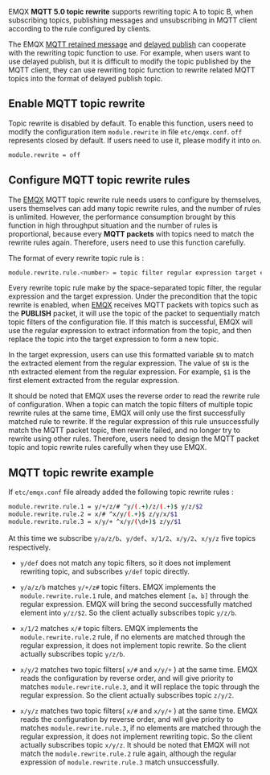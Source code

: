 EMQX **MQTT 5.0 topic rewrite** supports rewriting topic A to topic B,  when subscribing topics, publishing messages and unsubscribing in MQTT client according to the rule configured by clients.

The EMQX  [MQTT retained message](https://docs.emqx.io/broker/latest/en/advanced/retained.html) and  [delayed publish](https://docs.emqx.io/broker/latest/en/advanced/delay-publish.html) can cooperate with the rewriting topic function to use. For example, when users want to use delayed publish, but it is difficult to modify the topic published by the MQTT client, they can use rewriting topic function to rewrite related MQTT topics into the format of delayed publish topic. 

## Enable MQTT topic rewrite

Topic rewrite is disabled by default. To enable this function, users need to modify the configuration item  `module.rewrite`  in file `etc/emqx.conf`.  `off` represents closed by default. If users need to use it, please modify it into  `on`.

```bash
module.rewrite = off
```

## Configure MQTT topic rewrite rules

The [EMQX](https://www.emqx.com/en) MQTT topic rewrite rule needs users to configure by themselves, users themselves can add many topic rewrite rules, and the number of rules is unlimited. However, the performance consumption brought by this function in high throughput situation and the number of rules is proportional, because every **MQTT packets** with topics need to match the  rewrite rules again. Therefore, users need to use this function carefully. 

The format of every rewrite topic rule is :

```bash
module.rewrite.rule.<number> = topic filter regular expression target expression
```

Every rewrite topic rule make by the space-separated topic filter, the regular expression and the target expression. Under the precondition that the topic rewrite is enabled, when [EMQX](https://www.emqx.com/en) receives MQTT packets with topics such as the **PUBLISH** packet, it will use the topic of the packet to sequentially match topic filters of the configuration file. If this match is successful, EMQX will use the regular expression to extract information from the topic, and then replace the topic into the target expression to form a new topic.

In the target expression, users can use this formatted variable `$N` to match the extracted element from the regular expression. The value of `$N` is the nth extracted element from the regular expression. For example, `$1` is the first element extracted from the regular expression. 

It should be noted that EMQX uses the reverse order to read the rewrite rule of configuration. When a topic can match the topic filters of multiple topic rewrite rules at the same time, EMQX will only use the first successfully matched rule to rewrite. If the regular expression of this rule unsuccessfully match the MQTT packet topic, then rewrite failed, and no longer try to rewrite using other rules. Therefore, users need to design the MQTT packet topic and topic rewrite rules carefully when they use EMQX.

## MQTT topic rewrite example

If `etc/emqx.conf` file already added the following topic rewrite rules : 

```bash
module.rewrite.rule.1 = y/+/z/# ^y/(.+)/z/(.+)$ y/z/$2
module.rewrite.rule.2 = x/# ^x/y/(.+)$ z/y/x/$1
module.rewrite.rule.3 = x/y/+ ^x/y/(\d+)$ z/y/$1
```

At this time we subscribe `y/a/z/b`、`y/def`、`x/1/2`、`x/y/2`、`x/y/z` five topics respectively.

+ `y/def` does not match any topic filters, so it does not implement rewriting topic, and subscribes `y/def` topic directly.

+ `y/a/z/b` matches `y/+/z#` topic filters. EMQX implements the `module.rewrite.rule.1` rule, and matches element `[a、b]` through the regular expression. EMQX will bring the second successfully matched element into `y/z/$2`. So the client actually subscribes topic `y/z/b`.

+ `x/1/2` matches `x/#` topic filters. EMQX implements the  `module.rewrite.rule.2` rule, if no elements are matched through the regular expression, it does not implement topic rewrite. So the client actually subscribes topic `y/z/b`. 

+ `x/y/2` matches two topic filters( `x/#` and `x/y/+` ) at the same time. EMQX reads the configuration by reverse order, and will give priority to matches `module.rewrite.rule.3`, and it will replace the topic through the regular expression. So the client actually subscribes topic `z/y/2`. 

+ `x/y/z` matches two topic filters( `x/#` and `x/y/+` ) at the same time. EMQX reads the configuration by reverse order, and will give priority to matches `module.rewrite.rule.3`, if no elements are matched through the regular expression, it does not implement rewriting topic. So the client actually subscribes topic `x/y/z`. It should be noted that EMQX will not match the `module.rewrite.rule.2` rule again, although the regular expression of `module.rewrite.rule.3` match unsuccessfully.
